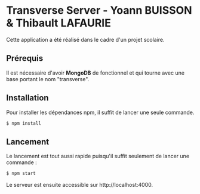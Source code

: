 # Transverse Server - Yoann BUISSON & Thibault LAFAURIE
Cette application a été réalisé dans le cadre d'un projet scolaire.


## Prérequis

Il est nécessaire d'avoir **MongoDB** de fonctionnel et qui tourne avec une base portant le nom "transverse".

## Installation 

Pour installer les dépendances npm, il suffit de lancer une seule commande.
```sh
$ npm install
```

## Lancement

Le lancement est tout aussi rapide puisqu'il suffit seulement de lancer une commande :
```sh
$ npm start
```

Le serveur est ensuite accessible sur http://localhost:4000.
